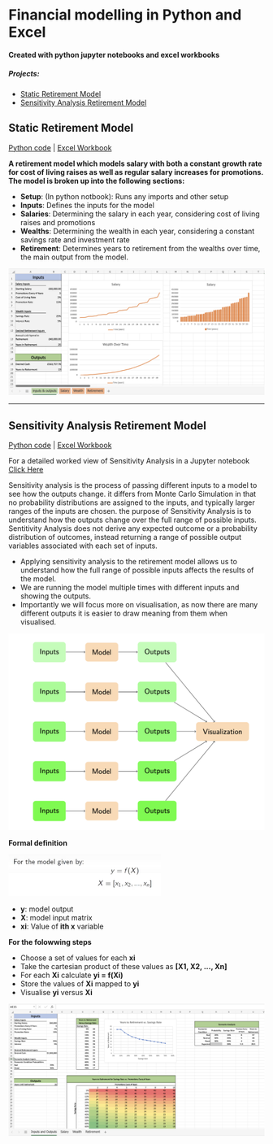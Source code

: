 # Financial modelling in Python and Excel

**Created with python jupyter notebooks and excel workbooks**

##### Projects:

- [Static Retirement Model](#static-retirement-model)
- [Sensitivity Analysis Retirement Model](#sensitivity-analysis-retirement-model)

## Static Retirement Model

[Python code](https://github.com/369geofreeman/Financial_Models/blob/main/code/Retirement_model_with_iteration/dynamic_retirement_model.ipynb) | [Excel Workbook](https://github.com/369geofreeman/Financial_Models/blob/main/Excel/retirement%20with%20iteration.xlsx)

**A retirement model which models salary with both a constant growth rate for cost of living raises as well as regular salary increases for promotions. The model is broken up into the following sections:**

- **Setup**: (In python notbook): Runs any imports and other setup
- **Inputs**: Defines the inputs for the model
- **Salaries**: Determining the salary in each year, considering cost of living raises and promotions
- **Wealths**: Determining the wealth in each year, considering a constant savings rate and investment rate
- **Retirement**: Determines years to retirement from the wealths over time, the main output from the model.

<img src="img/ret_mod_excel.png" alt="Retirement_excel_img" width="666"/>

---

## Sensitivity Analysis Retirement Model

[Python code]() | [Excel Workbook](https://github.com/369geofreeman/Financial_Models/blob/main/Excel/Dynamic%20Salary%20Retirement_Model_External_Scenarios.xlsx)

For a detailed worked view of Sensitivity Analysis in a Jupyter notebook [Click Here](https://github.com/369geofreeman/Financial_Models/blob/main/code/Retirement_model_with_sesitivity_analysis/sensitivity_analysis.ipynb)

Sensitivity analysis is the process of passing different inputs to a model to see how the outputs change. it differs from Monte Carlo Simulation in that no probability distributions are assigned to the inputs, and typically larger ranges of the inputs are chosen. the purpose of Sensitivity Analysis is to understand how the outputs change over the full range of possible inputs. Sentitivity Analysis does not derive any expected outcome or a probability distribution of outcomes, instead returning a range of possible output variables associated with each set of inputs.

- Applying sensitivity analysis to the retirement model allows us to understand how the full range of possible inputs affects the results of the model.
- We are running the model multiple times with different inputs and showing the outputs.
- Importantly we will focus more on visualisation, as now there are many different outputs it is easier to draw meaning from them when visualised.

<img src="img/sen_ana_2.png" alt="sesitivity_analysis_img" width="600"/>

**Formal definition**

<img src="img/sen_ana.png" alt="sesitivity_analysis_img" width="300"/>

- **y**: model output
- **X**: model input matrix
- **xi**: Value of **ith x** variable

**For the folowwing steps**

- Choose a set of values for each **xi**
- Take the cartesian product of these values as **[X1, X2, ..., Xn]**
- For each **Xi** calculate **yi = f(Xi)**
- Store the values of **Xi** mapped to **yi**
- Visualise **yi** versus **Xi**

<img src="img/sen_ana_3.png" alt="sesitivity_analysis_img" width="666"/>
